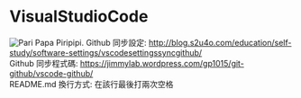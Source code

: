 # VisualStudioCode
  
![Pari Papa Piripipi.](https://i.scdn.co/image/ab67616d00001e028695b1331be4319e747878a3")
Github 同步設定: http://blog.s2u4o.com/education/self-study/software-settings/vscodesettingssyncgithub/  
Github 同步程式碼: https://jimmylab.wordpress.com/gp1015/git-github/vscode-github/  
README.md 換行方式: 在該行最後打兩次空格  
